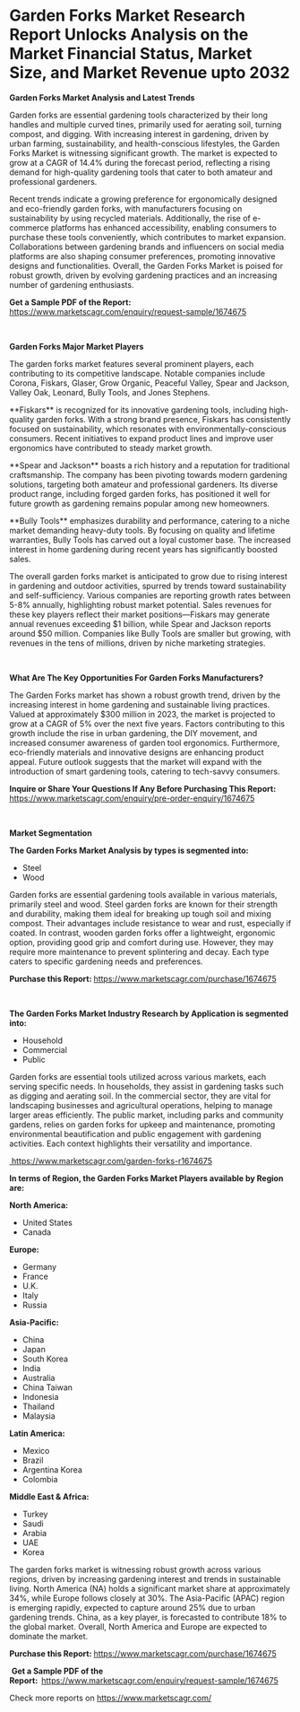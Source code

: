 <p><h1>Garden Forks Market Research Report Unlocks Analysis on the Market Financial Status, Market Size, and Market Revenue upto 2032</h1></p><p><strong>Garden Forks Market Analysis and Latest Trends</strong></p>
<p><p>Garden forks are essential gardening tools characterized by their long handles and multiple curved tines, primarily used for aerating soil, turning compost, and digging. With increasing interest in gardening, driven by urban farming, sustainability, and health-conscious lifestyles, the Garden Forks Market is witnessing significant growth. The market is expected to grow at a CAGR of 14.4% during the forecast period, reflecting a rising demand for high-quality gardening tools that cater to both amateur and professional gardeners.</p><p>Recent trends indicate a growing preference for ergonomically designed and eco-friendly garden forks, with manufacturers focusing on sustainability by using recycled materials. Additionally, the rise of e-commerce platforms has enhanced accessibility, enabling consumers to purchase these tools conveniently, which contributes to market expansion. Collaborations between gardening brands and influencers on social media platforms are also shaping consumer preferences, promoting innovative designs and functionalities. Overall, the Garden Forks Market is poised for robust growth, driven by evolving gardening practices and an increasing number of gardening enthusiasts.</p></p>
<p><strong>Get a Sample PDF of the Report:&nbsp;</strong> <a href="https://www.marketscagr.com/enquiry/request-sample/1674675?utm_campaign=2520&utm_medium=2&utm_source=Github&utm_content=ia&utm_term=25032025&utm_id=garden-forks">https://www.marketscagr.com/enquiry/request-sample/1674675</a></p>
<p>&nbsp;</p>
<p><strong>Garden Forks Major Market Players</strong></p>
<p><p>The garden forks market features several prominent players, each contributing to its competitive landscape. Notable companies include Corona, Fiskars, Glaser, Grow Organic, Peaceful Valley, Spear and Jackson, Valley Oak, Leonard, Bully Tools, and Jones Stephens. </p><p>**Fiskars** is recognized for its innovative gardening tools, including high-quality garden forks. With a strong brand presence, Fiskars has consistently focused on sustainability, which resonates with environmentally-conscious consumers. Recent initiatives to expand product lines and improve user ergonomics have contributed to steady market growth.</p><p>**Spear and Jackson** boasts a rich history and a reputation for traditional craftsmanship. The company has been pivoting towards modern gardening solutions, targeting both amateur and professional gardeners. Its diverse product range, including forged garden forks, has positioned it well for future growth as gardening remains popular among new homeowners.</p><p>**Bully Tools** emphasizes durability and performance, catering to a niche market demanding heavy-duty tools. By focusing on quality and lifetime warranties, Bully Tools has carved out a loyal customer base. The increased interest in home gardening during recent years has significantly boosted sales.</p><p>The overall garden forks market is anticipated to grow due to rising interest in gardening and outdoor activities, spurred by trends toward sustainability and self-sufficiency. Various companies are reporting growth rates between 5-8% annually, highlighting robust market potential. Sales revenues for these key players reflect their market positions—Fiskars may generate annual revenues exceeding $1 billion, while Spear and Jackson reports around $50 million. Companies like Bully Tools are smaller but growing, with revenues in the tens of millions, driven by niche marketing strategies.</p></p>
<p>&nbsp;</p>
<p><strong>What Are The Key Opportunities For Garden Forks Manufacturers?</strong></p>
<p><p>The Garden Forks market has shown a robust growth trend, driven by the increasing interest in home gardening and sustainable living practices. Valued at approximately $300 million in 2023, the market is projected to grow at a CAGR of 5% over the next five years. Factors contributing to this growth include the rise in urban gardening, the DIY movement, and increased consumer awareness of garden tool ergonomics. Furthermore, eco-friendly materials and innovative designs are enhancing product appeal. Future outlook suggests that the market will expand with the introduction of smart gardening tools, catering to tech-savvy consumers.</p></p>
<p><strong>Inquire or Share Your Questions If Any Before Purchasing This Report:</strong> <a href="https://www.marketscagr.com/enquiry/pre-order-enquiry/1674675?utm_campaign=2520&utm_medium=2&utm_source=Github&utm_content=ia&utm_term=25032025&utm_id=garden-forks">https://www.marketscagr.com/enquiry/pre-order-enquiry/1674675</a></p>
<p>&nbsp;</p>
<p><strong>Market Segmentation</strong></p>
<p><strong>The Garden Forks Market Analysis by types is segmented into:</strong></p>
<p><ul><li>Steel</li><li>Wood</li></ul></p>
<p><p>Garden forks are essential gardening tools available in various materials, primarily steel and wood. Steel garden forks are known for their strength and durability, making them ideal for breaking up tough soil and mixing compost. Their advantages include resistance to wear and rust, especially if coated. In contrast, wooden garden forks offer a lightweight, ergonomic option, providing good grip and comfort during use. However, they may require more maintenance to prevent splintering and decay. Each type caters to specific gardening needs and preferences.</p></p>
<p><strong>Purchase this Report:&nbsp;</strong><a href="https://www.marketscagr.com/purchase/1674675?utm_campaign=2520&utm_medium=2&utm_source=Github&utm_content=ia&utm_term=25032025&utm_id=garden-forks">https://www.marketscagr.com/purchase/1674675</a></p>
<p>&nbsp;</p>
<p><strong>The Garden Forks Market Industry Research by Application is segmented into:</strong></p>
<p><ul><li>Household</li><li>Commercial</li><li>Public</li></ul></p>
<p><p>Garden forks are essential tools utilized across various markets, each serving specific needs. In households, they assist in gardening tasks such as digging and aerating soil. In the commercial sector, they are vital for landscaping businesses and agricultural operations, helping to manage larger areas efficiently. The public market, including parks and community gardens, relies on garden forks for upkeep and maintenance, promoting environmental beautification and public engagement with gardening activities. Each context highlights their versatility and importance.</p></p>
<p><a href="https://www.marketscagr.com/garden-forks-r1674675?utm_campaign=2520&utm_medium=2&utm_source=Github&utm_content=ia&utm_term=25032025&utm_id=garden-forks">&nbsp;https://www.marketscagr.com/garden-forks-r1674675</a></p>
<p><strong>In terms of Region, the Garden Forks Market Players available by Region are:</strong></p>
<p>
    <p> <strong> North America: </strong>
        <ul>
            <li>United States</li>
            <li>Canada</li>
        </ul>
        </p> 
    <p> <strong> Europe: </strong>
        <ul>
            <li>Germany</li>
            <li>France</li>
            <li>U.K.</li>
            <li>Italy</li>
            <li>Russia</li>
        </ul>
        </p> 
    <p> <strong> Asia-Pacific: </strong>
        <ul>
            <li>China</li>
            <li>Japan</li>
            <li>South Korea</li>
            <li>India</li>
            <li>Australia</li>
            <li>China Taiwan</li>
            <li>Indonesia</li>
            <li>Thailand</li>
            <li>Malaysia</li>
        </ul>
        </p> 
    <p> <strong> Latin America: </strong>
        <ul>
            <li>Mexico</li>
            <li>Brazil</li>
            <li>Argentina Korea</li>
            <li>Colombia</li>
        </ul>
        </p> 
    <p> <strong> Middle East & Africa: </strong>
        <ul>
            <li>Turkey</li>
            <li>Saudi</li>
            <li>Arabia</li>
            <li>UAE</li>
            <li>Korea</li>
        </ul>
    </p>
    </p>
<p><p>The garden forks market is witnessing robust growth across various regions, driven by increasing gardening interest and trends in sustainable living. North America (NA) holds a significant market share at approximately 34%, while Europe follows closely at 30%. The Asia-Pacific (APAC) region is emerging rapidly, expected to capture around 25% due to urban gardening trends. China, as a key player, is forecasted to contribute 18% to the global market. Overall, North America and Europe are expected to dominate the market.</p></p>
<p><strong>Purchase this Report: </strong><a href="https://www.marketscagr.com/purchase/1674675?utm_campaign=2520&utm_medium=2&utm_source=Github&utm_content=ia&utm_term=25032025&utm_id=garden-forks">https://www.marketscagr.com/purchase/1674675</a></p>
<p>&nbsp;<strong>Get a Sample PDF of the Report:&nbsp;&nbsp;</strong><a href="https://www.marketscagr.com/enquiry/request-sample/1674675?utm_campaign=2520&utm_medium=2&utm_source=Github&utm_content=ia&utm_term=25032025&utm_id=garden-forks">https://www.marketscagr.com/enquiry/request-sample/1674675</a></p>
<p><strong></strong></p>
<p>Check more reports on <a href="https://www.marketscagr.com/?utm_campaign=2520&utm_medium=2&utm_source=Github&utm_content=ia&utm_term=25032025&utm_id=garden-forks">https://www.marketscagr.com/</a></p>